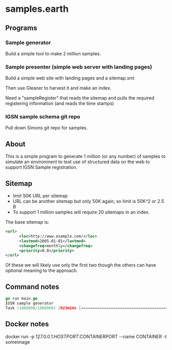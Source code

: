 # samples.earth

## Programs

### Sample generator

Build a simple tool to make 2 million samples. 

### Sample presenter (simple web server with landing pages)

Build a simple web site with landing pages and a sitemap.xml

Then use Gleaner to harvest it and make an index.  

Need a "sampleRegister" that reads the sitemap and pulls the 
required registering information (and reads the time stamps)

### IGSN sample schema git repo

Pull down Simons git repo for samples. 

## About

This is a simple program to generate 1 million (or any number) of samples
to simulate an environment to test use of structured data on the web to support
IGSN Sample registration.  

## Sitemap

* limit 50K URL per sitemap
* URL can be another sitemap but only 50K again, so limit is 50K^2 or 2.5 B  
* To support 1 million samples will require 20 sitemaps in an index.  

The base sitemap is:

``` xml
<url>
      <loc>http://www.example.com/</loc>
      <lastmod>2005-01-01</lastmod>
      <changefreq>monthly</changefreq>
      <priority>0.8</priority>
</url>
```

Of these we will likely use only the first two though the others can have optional meaning to the 
approach.  

## Command notes

``` Go
go run main.go
IGSN sample generator
Task (1000000/1000000) 2h23m14s [====================================================================] 100%
```

## Docker notes

docker run -p 127.0.0.1:$HOSTPORT:$CONTAINERPORT --name CONTAINER -t someimage

